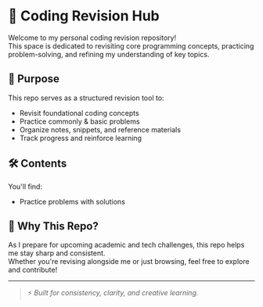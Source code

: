 # 🧠 Coding Revision Hub

Welcome to my personal coding revision repository!  
This space is dedicated to revisiting core programming concepts, practicing problem-solving, and refining my understanding of key topics.

## 📌 Purpose

This repo serves as a structured revision tool to:
- Revisit foundational coding concepts
- Practice commonly & basic problems
- Organize notes, snippets, and reference materials
- Track progress and reinforce learning

## 🛠️ Contents

You'll find:
- Practice problems with solutions

## 🚀 Why This Repo?

As I prepare for upcoming academic and tech challenges, this repo helps me stay sharp and consistent.  
Whether you're revising alongside me or just browsing, feel free to explore and contribute!

---

> ⚡ _Built for consistency, clarity, and creative learning._

